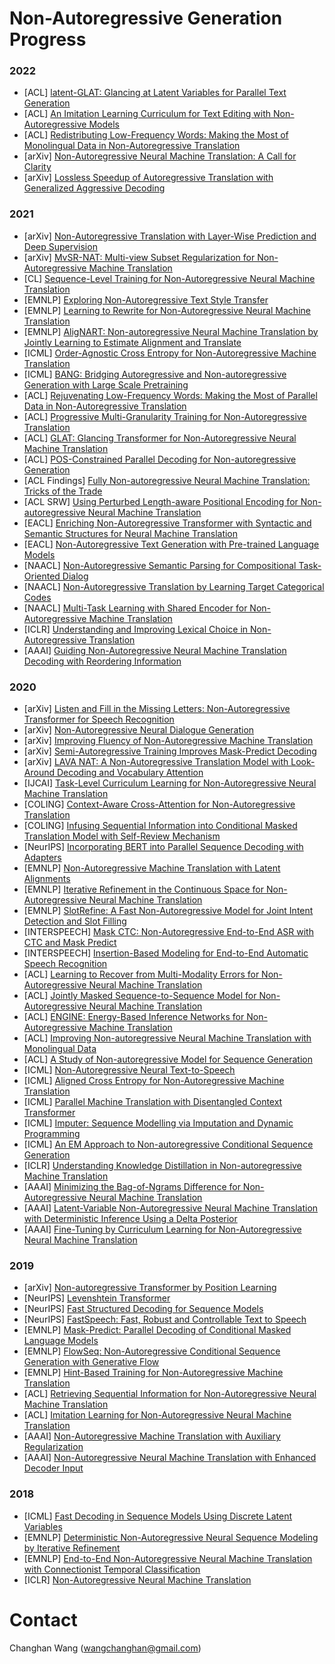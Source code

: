Non-Autoregressive Generation Progress
======
### 2022
- [ACL] [latent-GLAT: Glancing at Latent Variables for Parallel Text Generation](https://aclanthology.org/2022.acl-long.575.pdf)
- [ACL] [An Imitation Learning Curriculum for Text Editing with Non-Autoregressive Models](https://aclanthology.org/2022.acl-long.520.pdf)
- [ACL] [Redistributing Low-Frequency Words: Making the Most of Monolingual Data in Non-Autoregressive Translation](https://aclanthology.org/2022.acl-long.172.pdf)
- [arXiv] [Non-Autoregressive Neural Machine Translation: A Call for Clarity](https://arxiv.org/abs/2205.10577)
- [arXiv] [Lossless Speedup of Autoregressive Translation with Generalized Aggressive Decoding](https://arxiv.org/abs/2203.16487)

### 2021
- [arXiv] [Non-Autoregressive Translation with Layer-Wise Prediction and Deep Supervision](https://arxiv.org/abs/2110.07515)
- [arXiv] [MvSR-NAT: Multi-view Subset Regularization for Non-Autoregressive Machine Translation](https://arxiv.org/pdf/2108.08447.pdf)
- [CL] [Sequence-Level Training for Non-Autoregressive Neural Machine Translation](https://arxiv.org/pdf/2106.08122.pdf)
- [EMNLP] [Exploring Non-Autoregressive Text Style Transfer](https://aclanthology.org/2021.emnlp-main.730.pdf)
- [EMNLP] [Learning to Rewrite for Non-Autoregressive Neural Machine Translation](https://aclanthology.org/2021.emnlp-main.265.pdf)
- [EMNLP] [AligNART: Non-autoregressive Neural Machine Translation by Jointly Learning to Estimate Alignment and Translate](https://aclanthology.org/2021.emnlp-main.1.pdf)
- [ICML] [Order-Agnostic Cross Entropy for Non-Autoregressive Machine Translation](https://arxiv.org/pdf/2106.05093.pdf)
- [ICML] [BANG: Bridging Autoregressive and Non-autoregressive Generation with Large Scale Pretraining](https://arxiv.org/pdf/2012.15525.pdf)
- [ACL] [Rejuvenating Low-Frequency Words: Making the Most of Parallel Data in Non-Autoregressive Translation](https://arxiv.org/pdf/2106.00903.pdf)
- [ACL] [Progressive Multi-Granularity Training for Non-Autoregressive Translation](https://arxiv.org/pdf/2106.05546.pdf)
- [ACL] [GLAT: Glancing Transformer for Non-Autoregressive Neural Machine Translation](https://arxiv.org/pdf/2008.07905.pdf)
- [ACL] [POS-Constrained Parallel Decoding for Non-autoregressive Generation](https://aclanthology.org/2021.acl-long.467.pdf)
- [ACL Findings] [Fully Non-autoregressive Neural Machine Translation: Tricks of the Trade](https://arxiv.org/pdf/2012.15833.pdf)
- [ACL SRW] [Using Perturbed Length-aware Positional Encoding for Non-autoregressive Neural Machine Translation](https://arxiv.org/pdf/2107.13689.pdf)
- [EACL] [Enriching Non-Autoregressive Transformer with Syntactic and Semantic Structures for Neural Machine Translation](https://aclanthology.org/2021.eacl-main.105.pdf)
- [EACL] [Non-Autoregressive Text Generation with Pre-trained Language Models](https://aclanthology.org/2021.eacl-main.18.pdf)
- [NAACL] [Non-Autoregressive Semantic Parsing for Compositional Task-Oriented Dialog](https://www.aclweb.org/anthology/2021.naacl-main.236.pdf)
- [NAACL] [Non-Autoregressive Translation by Learning Target Categorical Codes](https://www.aclweb.org/anthology/2021.naacl-main.458.pdf)
- [NAACL] [Multi-Task Learning with Shared Encoder for Non-Autoregressive Machine Translation](https://www.aclweb.org/anthology/2021.naacl-main.313.pdf)
- [ICLR] [Understanding and Improving Lexical Choice in Non-Autoregressive Translation](https://openreview.net/pdf?id=ZTFeSBIX9C)
- [AAAI] [Guiding Non-Autoregressive Neural Machine Translation Decoding with Reordering Information](https://arxiv.org/pdf/1911.02215.pdf)

### 2020
- [arXiv] [Listen and Fill in the Missing Letters: Non-Autoregressive Transformer for Speech Recognition](https://arxiv.org/pdf/1911.04908.pdf)
- [arXiv] [Non-Autoregressive Neural Dialogue Generation](https://arxiv.org/pdf/2002.04250.pdf)
- [arXiv] [Improving Fluency of Non-Autoregressive Machine Translation](https://arxiv.org/pdf/2004.03227.pdf)
- [arXiv] [Semi-Autoregressive Training Improves Mask-Predict Decoding](https://arxiv.org/pdf/2001.08785.pdf)
- [arXiv] [LAVA NAT: A Non-Autoregressive Translation Model with Look-Around Decoding and Vocabulary Attention](https://arxiv.org/pdf/2002.03084.pdf)
- [IJCAI] [Task-Level Curriculum Learning for Non-Autoregressive Neural Machine Translation](https://arxiv.org/pdf/2007.08772.pdf)
- [COLING] [Context-Aware Cross-Attention for Non-Autoregressive Translation](https://arxiv.org/abs/2011.00770)
- [COLING] [Infusing Sequential Information into Conditional Masked Translation Model with Self-Review Mechanism](https://aclanthology.org/2020.coling-main.2.pdf)
- [NeurIPS] [Incorporating BERT into Parallel Sequence Decoding with Adapters](https://arxiv.org/pdf/2010.06138.pdf)
- [EMNLP] [Non-Autoregressive Machine Translation with Latent Alignments](https://arxiv.org/pdf/2004.07437.pdf)
- [EMNLP] [Iterative Refinement in the Continuous Space for Non-Autoregressive Neural Machine Translation](https://arxiv.org/pdf/2009.07177.pdf)
- [EMNLP] [SlotRefine: A Fast Non-Autoregressive Model for Joint Intent Detection and Slot Filling](https://www.aclweb.org/anthology/2020.emnlp-main.152.pdf)
- [INTERSPEECH] [Mask CTC: Non-Autoregressive End-to-End ASR with CTC and Mask Predict](https://arxiv.org/pdf/2005.08700.pdf)
- [INTERSPEECH] [Insertion-Based Modeling for End-to-End Automatic Speech Recognition](https://arxiv.org/pdf/2005.13211.pdf)
- [ACL] [Learning to Recover from Multi-Modality Errors for Non-Autoregressive Neural Machine Translation](https://www.aclweb.org/anthology/2020.acl-main.277.pdf)
- [ACL] [Jointly Masked Sequence-to-Sequence Model for Non-Autoregressive Neural Machine Translation](https://www.aclweb.org/anthology/2020.acl-main.36.pdf)
- [ACL] [ENGINE: Energy-Based Inference Networks for Non-Autoregressive Machine Translation](https://www.aclweb.org/anthology/2020.acl-main.251.pdf)
- [ACL] [Improving Non-autoregressive Neural Machine Translation with Monolingual Data](https://www.aclweb.org/anthology/2020.acl-main.171.pdf)
- [ACL] [A Study of Non-autoregressive Model for Sequence Generation](https://www.aclweb.org/anthology/2020.acl-main.15.pdf)
- [ICML] [Non-Autoregressive Neural Text-to-Speech](https://arxiv.org/pdf/1905.08459.pdf)
- [ICML] [Aligned Cross Entropy for Non-Autoregressive Machine Translation](https://arxiv.org/pdf/2004.01655.pdf)
- [ICML] [Parallel Machine Translation with Disentangled Context Transformer](https://arxiv.org/pdf/2001.05136.pdf)
- [ICML] [Imputer: Sequence Modelling via Imputation and Dynamic Programming](https://arxiv.org/pdf/2002.08926.pdf)
- [ICML] [An EM Approach to Non-autoregressive Conditional Sequence Generation](https://arxiv.org/pdf/2006.16378.pdf)
- [ICLR] [Understanding Knowledge Distillation in Non-autoregressive Machine Translation](https://arxiv.org/pdf/1911.02727.pdf)
- [AAAI] [Minimizing the Bag-of-Ngrams Difference for Non-Autoregressive Neural Machine Translation](https://arxiv.org/pdf/1911.09320.pdf)
- [AAAI] [Latent-Variable Non-Autoregressive Neural Machine Translation with Deterministic Inference Using a Delta Posterior](https://arxiv.org/pdf/1908.07181.pdf)
- [AAAI] [Fine-Tuning by Curriculum Learning for Non-Autoregressive Neural Machine Translation](https://arxiv.org/pdf/1911.08717.pdf)

### 2019
- [arXiv] [Non-autoregressive Transformer by Position Learning](https://arxiv.org/pdf/1911.10677.pdf)
- [NeurIPS] [Levenshtein Transformer](https://papers.nips.cc/paper/9297-levenshtein-transformer.pdf)
- [NeurIPS] [Fast Structured Decoding for Sequence Models](https://arxiv.org/pdf/1910.11555.pdf)
- [NeurIPS] [FastSpeech: Fast, Robust and Controllable Text to Speech](https://arxiv.org/pdf/1905.09263.pdf)
- [EMNLP] [Mask-Predict: Parallel Decoding of Conditional Masked Language Models](https://arxiv.org/pdf/1904.09324.pdf)
- [EMNLP] [FlowSeq: Non-Autoregressive Conditional Sequence Generation with Generative Flow](https://arxiv.org/pdf/1909.02480.pdf)
- [EMNLP] [Hint-Based Training for Non-Autoregressive Machine Translation](https://www.aclweb.org/anthology/D19-1573.pdf)
- [ACL] [Retrieving Sequential Information for Non-Autoregressive Neural Machine Translation](https://arxiv.org/pdf/1906.09444.pdf)
- [ACL] [Imitation Learning for Non-Autoregressive Neural Machine Translation](https://arxiv.org/pdf/1906.02041.pdf)
- [AAAI] [Non-Autoregressive Machine Translation with Auxiliary Regularization](https://arxiv.org/pdf/1902.10245.pdf)
- [AAAI] [Non-Autoregressive Neural Machine Translation with Enhanced Decoder Input](https://arxiv.org/pdf/1812.09664.pdf)

### 2018
- [ICML] [Fast Decoding in Sequence Models Using Discrete Latent Variables](https://arxiv.org/pdf/1803.03382.pdf)
- [EMNLP] [Deterministic Non-Autoregressive Neural Sequence Modeling by Iterative Refinement](https://arxiv.org/pdf/1802.06901.pdf)
- [EMNLP] [End-to-End Non-Autoregressive Neural Machine Translation with Connectionist Temporal Classification](https://arxiv.org/pdf/1811.04719.pdf)
- [ICLR] [Non-Autoregressive Neural Machine Translation](https://arxiv.org/pdf/1711.02281.pdf)

# Contact
Changhan Wang ([wangchanghan@gmail.com](mailto:wangchanghan@gmail.com))
